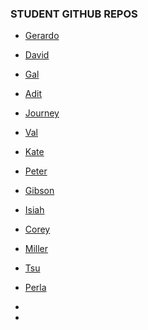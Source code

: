 ### STUDENT GITHUB REPOS

* [Gerardo](https://github.com/gerradt1/Project)

* [David](https://github.com/Draddi/David-R)

* [Gal](https://github.com/Galbb811/Mtech-spring-2025)

* [Adit](https://github.com/Adit452/Mtec1201_Spring2025_AditV)

* [Journey](https://github.com/journx/MTEC1201-SPRING)

* [Val](https://github.com/SirWhereIsMyFood/stain-free-code-1201)

* [Kate](https://github.com/kcrennan/mtec-1201)
  
* [Peter](https://github.com/PeterV-git/MTech1201-Spring-2025)

* [Gibson](https://github.com/GKwong24/MTEC1201_Gibson)

* [Isiah](https://github.com/zayflaiiiir/Isiah_Repo/tree/main)

* [Corey](https://github.com/Dale06-max/mtec1201_sp25)

* [Miller](https://github.com/Miller123456789/Miller-Repository)

* [Tsu](https://github.com/tsu000/MTEC1201_Tsu)

* [Perla](https://github.com/perla-beep/MTEC1201-D302)

*

*




